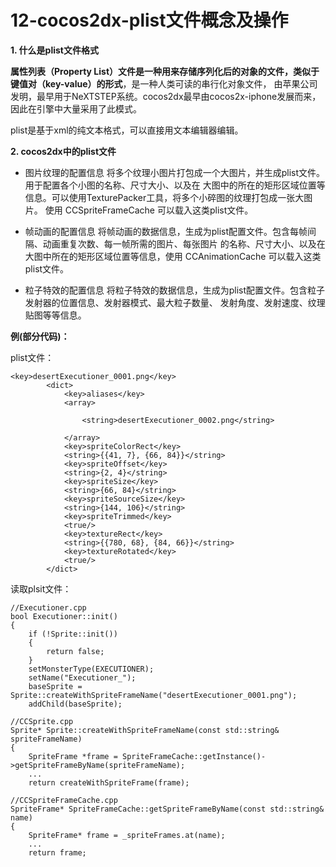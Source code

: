 12-cocos2dx-plist文件概念及操作
====

**1. 什么是plist文件格式**

**属性列表（Property List）文件是一种用来存储序列化后的对象的文件，类似于键值对（key-value）的形式**，是一种人类可读的串行化对象文件，
由苹果公司发明，最早用于NeXTSTEP系统。cocos2dx最早由cocos2x-iphone发展而来，因此在引擎中大量采用了此模式。

plist是基于xml的纯文本格式，可以直接用文本编辑器编辑。

**2. cocos2dx中的plist文件**

* 图片纹理的配置信息
  将多个纹理小图片打包成一个大图片，并生成plist文件。用于配置各个小图的名称、尺寸大小、以及在
  大图中的所在的矩形区域位置等信息。可以使用TexturePacker工具，将多个小碎图的纹理打包成一张大图片。
  使用 CCSpriteFrameCache 可以载入这类plist文件。
 
* 帧动画的配置信息
  将帧动画的数据信息，生成为plist配置文件。包含每帧间隔、动画重复次数、每一帧所需的图片、每张图片
  的名称、尺寸大小、以及在大图中所在的矩形区域位置等信息，使用 CCAnimationCache 可以载入这类plist文件。

* 粒子特效的配置信息
  将粒子特效的数据信息，生成为plist配置文件。包含粒子发射器的位置信息、发射器模式、最大粒子数量、
  发射角度、发射速度、纹理贴图等等信息。
  
**例(部分代码)：**

plist文件：
 
```
<key>desertExecutioner_0001.png</key>
		<dict>
			<key>aliases</key>
			<array>
			
				<string>desertExecutioner_0002.png</string>
			
			</array>
			<key>spriteColorRect</key>
			<string>{{41, 7}, {66, 84}}</string>
			<key>spriteOffset</key>
			<string>{2, 4}</string>
			<key>spriteSize</key>
			<string>{66, 84}</string>
			<key>spriteSourceSize</key>
			<string>{144, 106}</string>
			<key>spriteTrimmed</key>
			<true/>
			<key>textureRect</key>
			<string>{{780, 68}, {84, 66}}</string>
			<key>textureRotated</key>
			<true/>
		</dict>
```

读取plsit文件：

```
//Executioner.cpp
bool Executioner::init()
{
	if (!Sprite::init())
	{
		return false;
	}
	setMonsterType(EXECUTIONER);
	setName("Executioner_");
	baseSprite = Sprite::createWithSpriteFrameName("desertExecutioner_0001.png");
	addChild(baseSprite);
```

```
//CCSprite.cpp
Sprite* Sprite::createWithSpriteFrameName(const std::string& spriteFrameName)
{
    SpriteFrame *frame = SpriteFrameCache::getInstance()->getSpriteFrameByName(spriteFrameName);
    ...
    return createWithSpriteFrame(frame);
```

```
//CCSpriteFrameCache.cpp
SpriteFrame* SpriteFrameCache::getSpriteFrameByName(const std::string& name)
{
    SpriteFrame* frame = _spriteFrames.at(name);
    ...
    return frame;
```


  
